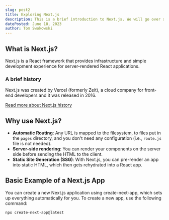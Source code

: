 ```yaml
---
slug: post2
title: Exploring Next.js
description: This is a brief introduction to Next.js. We will go over some of the key concepts and how to create a basic Next.js app.
datePosted: June 18, 2023
author: Tom Swokowski
---
```


## What is Next.js?

Next.js is a React framework that provides infrastructure and simple development experience for server-rendered React applications.

### A brief history

Next.js was created by Vercel (formerly Zeit), a cloud company for front-end developers and it was released in 2016.

[Read more about Next.js history](https://nextjs.org/)

## Why use Next.js?

- **Automatic Routing**: Any URL is mapped to the filesystem, to files put in the `pages` directory, and you don't need any configuration (i.e., `route.js` file is not needed).
- **Server-side rendering**: You can render your components on the server side before sending the HTML to the client.
- **Static Site Generation (SSG)**: With Next.js, you can pre-render an app into static HTML, which then gets rehydrated into a React app.

## Basic Example of a Next.js App

You can create a new Next.js application using create-next-app, which sets up everything automatically for you. To create a new app, use the following command:

```bash
npx create-next-app@latest
```
